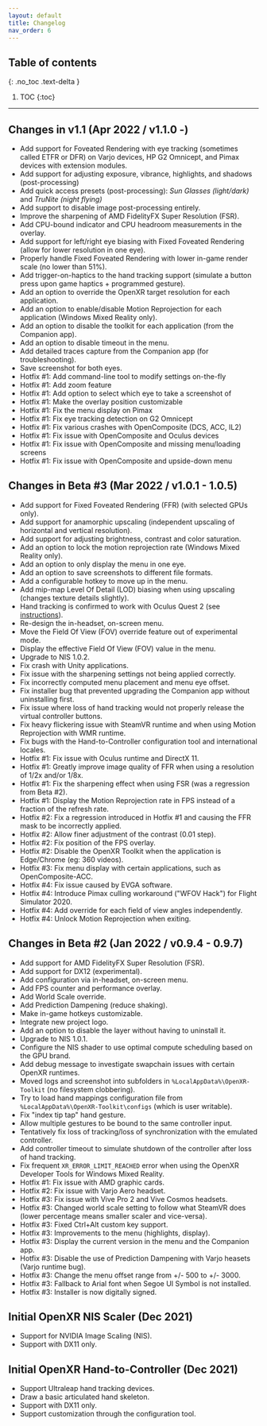 ```yaml
---
layout: default
title: Changelog
nav_order: 6
---
```


## Table of contents
{: .no_toc .text-delta }

1. TOC
{:toc}

---

## Changes in v1.1 (Apr 2022 / v1.1.0 -)

- Add support for Foveated Rendering with eye tracking (sometimes called ETFR or DFR) on Varjo devices, HP G2 Omnicept, and Pimax devices with extension modules.
- Add support for adjusting exposure, vibrance, highlights, and shadows (post-processing)
- Add quick access presets (post-processing): _Sun Glasses_ _(light/dark)_ and _TruNite_ _(night flying)_
- Add support to disable image post-processing entirely.
- Improve the sharpening of AMD FidelityFX Super Resolution (FSR).
- Add CPU-bound indicator and CPU headroom measurements in the overlay.
- Add support for left/right eye biasing with Fixed Foveated Rendering (allow for lower resolution in one eye).
- Properly handle Fixed Foveated Rendering with lower in-game render scale (no lower than 51%).
- Add trigger-on-haptics to the hand tracking support (simulate a button press upon game haptics + programmed gesture).
- Add an option to override the OpenXR target resolution for each application.
- Add an option to enable/disable Motion Reprojection for each application (Windows Mixed Reality only).
- Add an option to disable the toolkit for each application (from the Companion app).
- Add an option to disable timeout in the menu.
- Add detailed traces capture from the Companion app (for troubleshooting).
- Save screenshot for both eyes.
- Hotfix #1: Add command-line tool to modify settings on-the-fly
- Hotfix #1: Add zoom feature
- Hotfix #1: Add option to select which eye to take a screenshot of
- Hotfix #1: Make the overlay position customizable
- Hotfix #1: Fix the menu display on Pimax
- Hotfix #1: Fix eye tracking detection on G2 Omnicept
- Hotfix #1: Fix various crashes with OpenComposite (DCS, ACC, IL2)
- Hotfix #1: Fix issue with OpenComposite and Oculus devices
- Hotfix #1: Fix issue with OpenComposite and missing menu/loading screens
- Hotfix #1: Fix issue with OpenComposite and upside-down menu

## Changes in Beta #3 (Mar 2022 / v1.0.1 - 1.0.5)

- Add support for Fixed Foveated Rendering (FFR) (with selected GPUs only).
- Add support for anamorphic upscaling (independent upscaling of horizontal and vertical resolution).
- Add support for adjusting brightness, contrast and color saturation.
- Add an option to lock the motion reprojection rate (Windows Mixed Reality only).
- Add an option to only display the menu in one eye.
- Add an option to save screenshots to different file formats.
- Add a configurable hotkey to move up in the menu.
- Add mip-map Level Of Detail (LOD) biasing when using upscaling (changes texture details slightly).
- Hand tracking is confirmed to work with Oculus Quest 2 (see [instructions](hand-tracking)).
- Re-design the in-headset, on-screen menu.
- Move the Field Of View (FOV) override feature out of experimental mode.
- Display the effective Field Of View (FOV) value in the menu.
- Upgrade to NIS 1.0.2.
- Fix crash with Unity applications.
- Fix issue with the sharpening settings not being applied correctly.
- Fix incorrectly computed menu placement and menu eye offset.
- Fix installer bug that prevented upgrading the Companion app without uninstalling first.
- Fix issue where loss of hand tracking would not properly release the virtual controller buttons.
- Fix heavy flickering issue with SteamVR runtime and when using Motion Reprojection with WMR runtime.
- Fix bugs with the Hand-to-Controller configuration tool and international locales.
- Hotfix #1: Fix issue with Oculus runtime and DirectX 11.
- Hotfix #1: Greatly improve image quality of FFR when using a resolution of 1/2x and/or 1/8x.
- Hotfix #1: Fix the sharpening effect when using FSR (was a regression from Beta #2).
- Hotfix #1: Display the Motion Reprojection rate in FPS instead of a fraction of the refresh rate.
- Hotfix #2: Fix a regression introduced in Hotfix #1 and causing the FFR mask to be incorrectly applied.
- Hotfix #2: Allow finer adjustment of the contrast (0.01 step).
- Hotfix #2: Fix position of the FPS overlay.
- Hotfix #2: Disable the OpenXR Toolkit when the application is Edge/Chrome (eg: 360 videos).
- Hotfix #3: Fix menu display with certain applications, such as OpenComposite-ACC.
- Hotfix #4: Fix issue caused by EVGA software.
- Hotfix #4: Introduce Pimax culling workaround ("WFOV Hack") for Flight Simulator 2020.
- Hotfix #4: Add override for each field of view angles independently.
- Hotfix #4: Unlock Motion Reprojection when exiting.

## Changes in Beta #2 (Jan 2022 / v0.9.4 - 0.9.7)

- Add support for AMD FidelityFX Super Resolution (FSR).
- Add support for DX12 (experimental).
- Add configuration via in-headset, on-screen menu.
- Add FPS counter and performance overlay.
- Add World Scale override.
- Add Prediction Dampening (reduce shaking).
- Make in-game hotkeys customizable.
- Integrate new project logo.
- Add an option to disable the layer without having to uninstall it.
- Upgrade to NIS 1.0.1.
- Configure the NIS shader to use optimal compute scheduling based on the GPU brand.
- Add debug message to investigate swapchain issues with certain OpenXR runtimes.
- Moved logs and screenshot into subfolders in `%LocalAppData%\OpenXR-Toolkit` (no filesystem clobbering).
- Try to load hand mappings configuration file from `%LocalAppData%\OpenXR-Toolkit\configs` (which is user writable).
- Fix "index tip tap" hand gesture.
- Allow multiple gestures to be bound to the same controller input.
- Tentatively fix loss of tracking/loss of synchronization with the emulated controller.
- Add controller timeout to simulate shutdown of the controller after loss of hand tracking.
- Fix frequent `XR_ERROR_LIMIT_REACHED` error when using the OpenXR Developer Tools for Windows Mixed Reality.
- Hotfix #1: Fix issue with AMD graphic cards.
- Hotfix #2: Fix issue with Varjo Aero headset.
- Hotfix #3: Fix issue with Vive Pro 2 and Vive Cosmos headsets.
- Hotfix #3: Changed world scale setting to follow what SteamVR does (lower percentage means smaller scaler and vice-versa).
- Hotfix #3: Fixed Ctrl+Alt custom key support.
- Hotfix #3: Improvements to the menu (highlights, display).
- Hotfix #3: Display the current version in the menu and the Companion app.
- Hotfix #3: Disable the use of Prediction Dampening with Varjo heasets (Varjo runtime bug).
- Hotfix #3: Change the menu offset range from +/- 500 to +/- 3000.
- Hotfix #3: Fallback to Arial font when Segoe UI Symbol is not installed.
- Hotfix #3: Installer is now digitally signed.

## Initial OpenXR NIS Scaler (Dec 2021)

- Support for NVIDIA Image Scaling (NIS).
- Support with DX11 only.

## Initial OpenXR Hand-to-Controller (Dec 2021)

- Support Ultraleap hand tracking devices.
- Draw a basic articulated hand skeleton.
- Support with DX11 only.
- Support customization through the configuration tool.
